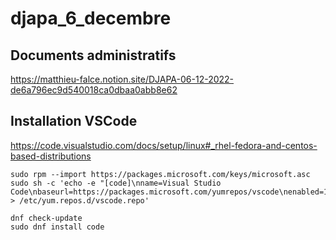 # djapa_6_decembre

## Documents administratifs

https://matthieu-falce.notion.site/DJAPA-06-12-2022-de6a796ec9d540018ca0dbaa0abb8e62

## Installation VSCode

https://code.visualstudio.com/docs/setup/linux#_rhel-fedora-and-centos-based-distributions

```
sudo rpm --import https://packages.microsoft.com/keys/microsoft.asc
sudo sh -c 'echo -e "[code]\nname=Visual Studio Code\nbaseurl=https://packages.microsoft.com/yumrepos/vscode\nenabled=1\ngpgcheck=1\ngpgkey=https://packages.microsoft.com/keys/microsoft.asc" > /etc/yum.repos.d/vscode.repo'

dnf check-update
sudo dnf install code
```
